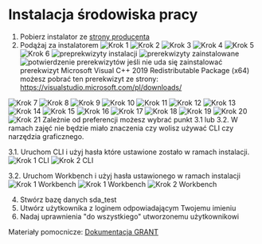 # Instalacja środowiska pracy

1. Pobierz instalator ze [strony producenta](https://dev.mysql.com/downloads/installer/)
2. Podążaj za instalatorem
  ![Krok 1](./obrazy/Instalator_krok1.PNG)
  ![Krok 2](./obrazy/Instalator_krok2.PNG)
  ![Krok 3](./obrazy/Instalator_krok3.PNG)
  ![Krok 4](./obrazy/Instalator_krok4.PNG)
  ![Krok 5](./obrazy/Instalator_krok5.PNG)
  ![Krok 6](./obrazy/Instalator_krok6.PNG)
  ![preprekwizyty instalacji](./obrazy/Instalator_krok1.PNG)
  ![prerekwizyty zainstalowane](./obrazy/Instalator_krok1.PNG)
  ![potwierdzenie prerekwizytów](./obrazy/Instalator_krok1.PNG)
jeśli nie uda się zainstalować prerekwizyt Microsoft Visual C++ 2019 Redistributable Package (x64) możesz pobrać ten
prerekwizyt ze strony:
  https://visualstudio.microsoft.com/pl/downloads/

  ![Krok 7](./obrazy/Instalator_krok7.PNG)
  ![Krok 8](./obrazy/Instalator_krok8.PNG)
  ![Krok 9](./obrazy/Instalator_krok9.PNG)
  ![Krok 10](./obrazy/Instalator_krok10.PNG)
  ![Krok 11](./obrazy/Instalator_krok11.PNG)
  ![Krok 12](./obrazy/Instalator_krok12.PNG)
  ![Krok 13](./obrazy/Instalator_krok1.PNG)
  ![Krok 14](./obrazy/Instalator_krok14.PNG)
  ![Krok 15](./obrazy/Instalator_krok15.PNG)
  ![Krok 16](./obrazy/Instalator_krok16.PNG)
  ![Krok 17](./obrazy/Instalator_krok17.PNG)
  ![Krok 18](./obrazy/Instalator_krok18.PNG)
  ![Krok 19](./obrazy/Instalator_krok19.PNG)
  ![Krok 20](./obrazy/Instalator_krok20.PNG)
  ![Krok 21](./obrazy/Instalator_krok21.PNG)
Zależnie od preferencji możesz wybrać punkt 3.1 lub 3.2. W ramach zajęć nie będzie miało znaczenia czy wolisz używać CLI
czy narzędzia graficznego.

3.1. Uruchom CLI i użyj hasła które ustawione zostało w ramach instalacji.
  ![Krok 1 CLI](./obrazy/CLI1.PNG)
  ![Krok 2 CLI](./obrazy/CLI2.PNG)

3.2. Uruchom Workbench i użyj hasła ustawionego w ramach instalacji
  ![Krok 1 Workbench](./obrazy/workbench1.PNG)
  ![Krok 1 Workbench](./obrazy/workbench2.PNG)
  ![Krok 2 Workbench](./obrazy/workbench3.PNG)

4. Stwórz bazę danych sda_test
5. Utwórz użytkownika z loginem odpowiadającym Twojemu imieniu
6. Nadaj uprawnienia "do wszystkiego" utworzonemu użytkownikowi

Materiały pomocnicze:
  [Dokumentacja GRANT](https://dev.mysql.com/doc/refman/8.0/en/grant.html)